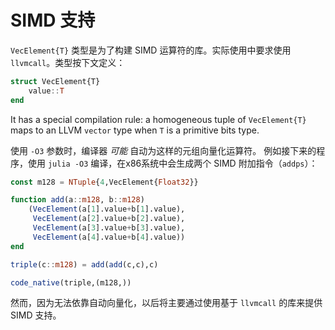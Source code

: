 # SIMD 支持

`VecElement{T}` 类型是为了构建 SIMD 运算符的库。实际使用中要求使用 `llvmcall`。类型按下文定义：

```julia
struct VecElement{T}
    value::T
end
```

It has a special compilation rule: a homogeneous tuple of `VecElement{T}` maps to an LLVM `vector`
type when `T` is a primitive bits type.

使用 `-O3` 参数时，编译器 *可能* 自动为这样的元组向量化运算符。
例如接下来的程序，使用 `julia -O3` 编译，在x86系统中会生成两个 SIMD 附加指令（`addps`）：

```julia
const m128 = NTuple{4,VecElement{Float32}}

function add(a::m128, b::m128)
    (VecElement(a[1].value+b[1].value),
     VecElement(a[2].value+b[2].value),
     VecElement(a[3].value+b[3].value),
     VecElement(a[4].value+b[4].value))
end

triple(c::m128) = add(add(c,c),c)

code_native(triple,(m128,))
```

然而，因为无法依靠自动向量化，以后将主要通过使用基于 `llvmcall` 的库来提供 SIMD 支持。

